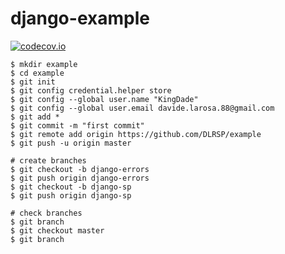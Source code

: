 # django-example
[![codecov.io](https://codecov.io/github/DLRSP/example/coverage.svg?branch=master)](https://codecov.io/github/DLRSP/example?branch=master)

	$ mkdir example
	$ cd example
	$ git init
	$ git config credential.helper store
	$ git config --global user.name "KingDade"
	$ git config --global user.email davide.larosa.88@gmail.com
	$ git add *
	$ git commit -m "first commit"
	$ git remote add origin https://github.com/DLRSP/example
	$ git push -u origin master
	
	# create branches
	$ git checkout -b django-errors
	$ git push origin django-errors
	$ git checkout -b django-sp
	$ git push origin django-sp
	
	# check branches
	$ git branch
	$ git checkout master
	$ git branch
	